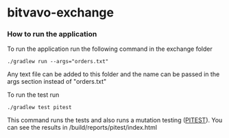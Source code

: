 # bitvavo-exchange

### How to run the application
To run the application run the following command in the exchange folder

```./gradlew run --args="orders.txt"```

Any text file can be added to this folder and the name can be passed in the args section instead of "orders.txt"


To run the test run 

```./gradlew test pitest```

This command runs the tests and also runs a mutation testing
([PITEST](https://pitest.org)). You can see the results in /build/reports/pitest/index.html
